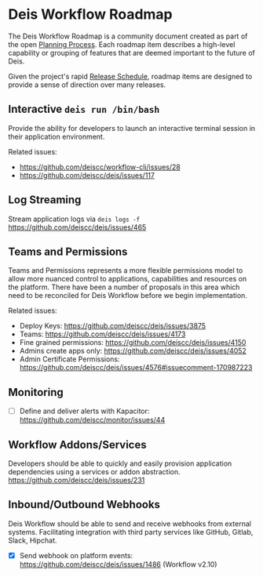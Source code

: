 # Deis Workflow Roadmap

The Deis Workflow Roadmap is a community document created as part of the open
[Planning Process](planning-process.md). Each roadmap item describes a high-level capability or
grouping of features that are deemed important to the future of Deis.

Given the project's rapid [Release Schedule](releases.md), roadmap
items are designed to provide a sense of direction over many releases.

## Interactive `deis run /bin/bash`

Provide the ability for developers to launch an interactive terminal session in
their application environment.

Related issues:

* <https://github.com/deiscc/workflow-cli/issues/28>
* <https://github.com/deiscc/deis/issues/117>

## Log Streaming

Stream application logs via `deis logs -f` <https://github.com/deiscc/deis/issues/465>

## Teams and Permissions

Teams and Permissions represents a more flexible permissions model to allow
more nuanced control to applications, capabilities and resources on the
platform. There have been a number of proposals in this area which need to be
reconciled for Deis Workflow before we begin implementation.

Related issues:

* Deploy Keys: <https://github.com/deiscc/deis/issues/3875>
* Teams: <https://github.com/deiscc/deis/issues/4173>
* Fine grained permissions: <https://github.com/deiscc/deis/issues/4150>
* Admins create apps only: <https://github.com/deiscc/deis/issues/4052>
* Admin Certificate Permissions: <https://github.com/deiscc/deis/issues/4576#issuecomment-170987223>

## Monitoring

* [ ] Define and deliver alerts with Kapacitor: <https://github.com/deiscc/monitor/issues/44>

## Workflow Addons/Services

Developers should be able to quickly and easily provision application
dependencies using a services or addon abstraction.
<https://github.com/deiscc/deis/issues/231>

## Inbound/Outbound Webhooks

Deis Workflow should be able to send and receive webhooks from external
systems. Facilitating integration with third party services like GitHub,
Gitlab, Slack, Hipchat.

* [X] Send webhook on platform events: <https://github.com/deiscc/deis/issues/1486> (Workflow v2.10)
